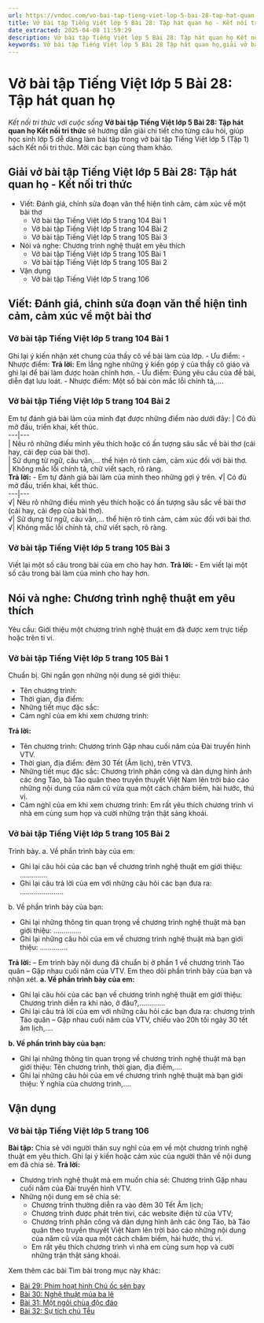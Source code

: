 ```yaml
---
url: https://vndoc.com/vo-bai-tap-tieng-viet-lop-5-bai-28-tap-hat-quan-ho-339341
title: Vở bài tập Tiếng Việt lớp 5 Bài 28: Tập hát quan họ - Kết nối tri thức với cuộc sống - VnDoc.com
date_extracted: 2025-04-08 11:59:29
description: Vở bài tập Tiếng Việt lớp 5 Bài 28: Tập hát quan họ Kết nối tri thức được biên soạn nhằm giúp các em HS nhanh chóng hiểu bài và đạt kết quả tốt trong học tập môn Tiếng Việt lớp 5 sách Kết nối tri thức mới.
keywords: Vở bài tập Tiếng Việt lớp 5 Bài 28 Tập hát quan họ,giải vở bài tập tiếng việt 5 kết nối bài 28,giải vbt tiếng tiếng 5 kết nối trang 104,giải vbt tiếng việt 5 kết nối Tập hát quan họ,vbt tiếng việt 5 kết nối,bài 28 Tập hát quan họ
---
```


# Vở bài tập Tiếng Việt lớp 5 Bài 28: Tập hát quan họ
 _Kết nối tri thức với cuộc sống_
**Vở bài tập Tiếng Việt lớp 5 Bài 28: Tập hát quan họ Kết nối tri thức** sẽ hướng dẫn giải chi tiết cho từng câu hỏi, giúp học sinh lớp 5 dễ dàng làm bài tập trong vở bài tập Tiếng Việt lớp 5 \(Tập 1\) sách Kết nối tri thức. Mời các bạn cùng tham khảo.
## Giải vở bài tập Tiếng Việt lớp 5 Bài 28: Tập hát quan họ - Kết nối tri thức
  * Viết: Đánh giá, chỉnh sửa đoạn văn thể hiện tình cảm, cảm xúc về một bài thơ
    * Vở bài tập Tiếng Việt lớp 5 trang 104 Bài 1
    * Vở bài tập Tiếng Việt lớp 5 trang 104 Bài 2
    * Vở bài tập Tiếng Việt lớp 5 trang 105 Bài 3
  * Nói và nghe: Chương trình nghệ thuật em yêu thích
    * Vở bài tập Tiếng Việt lớp 5 trang 105 Bài 1
    * Vở bài tập Tiếng Việt lớp 5 trang 105 Bài 2
  * Vận dụng
    * Vở bài tập Tiếng Việt lớp 5 trang 106

## Viết: Đánh giá, chỉnh sửa đoạn văn thể hiện tình cảm, cảm xúc về một bài thơ
### Vở bài tập Tiếng Việt lớp 5 trang 104 Bài 1
Ghi lại ý kiến nhận xét chung của thầy cô về bài làm của lớp.
\- Ưu điểm:
\- Nhược điểm:
**Trả lời:**
Em lắng nghe những ý kiến góp ý của thầy cô giáo và ghi lại để bài làm được hoàn chỉnh hơn.
\- Ưu điểm: Đúng yêu cầu của đề bài, diễn đạt lưu loát.
\- Nhược điểm: Một số bài còn mắc lỗi chính tả,….
### Vở bài tập Tiếng Việt lớp 5 trang 104 Bài 2
Em tự đánh giá bài làm của mình đạt được những điểm nào dưới đây:
| Có đủ mở đầu, triển khai, kết thúc.  
---|---  
| Nêu rõ những điều mình yêu thích hoặc có ấn tượng sâu sắc về bài thơ \(cái hay, cái đẹp của bài thơ\).  
| Sử dụng từ ngữ, câu văn,... thể hiện rõ tình cảm, cảm xúc đối với bài thơ.  
| Không mắc lỗi chính tả, chữ viết sạch, rõ ràng.  
**Trả lời:**
\- Em tự đánh giá bài làm của mình theo những gợi ý trên.
√| Có đủ mở đầu, triển khai, kết thúc.  
---|---  
√| Nêu rõ những điều mình yêu thích hoặc có ấn tượng sâu sắc về bài thơ \(cái hay, cái đẹp của bài thơ\).  
√| Sử dụng từ ngữ, câu văn,... thể hiện rõ tình cảm, cảm xúc đối với bài thơ.  
√| Không mắc lỗi chính tả, chữ viết sạch, rõ ràng.  
### Vở bài tập Tiếng Việt lớp 5 trang 105 Bài 3
Viết lại một số câu trong bài của em cho hay hơn.
**Trả lời:**
\- Em viết lại một số câu trong bài làm của mình cho hay hơn.
## Nói và nghe: Chương trình nghệ thuật em yêu thích
Yêu cầu: Giới thiệu một chương trình nghệ thuật em đã được xem trực tiếp hoặc trên ti vi.
### Vở bài tập Tiếng Việt lớp 5 trang 105 Bài 1
Chuẩn bị.
Ghi ngắn gọn những nội dung sẽ giới thiệu:
  * Tên chương trình:
  * Thời gian, địa điểm:
  * Những tiết mục đặc sắc:
  * Cảm nghĩ của em khi xem chương trình:

**Trả lời:**
  * Tên chương trình: Chương trình Gặp nhau cuối năm của Đài truyền hình VTV.
  * Thời gian, địa điểm: đêm 30 Tết \(Âm lịch\), trên VTV3.
  * Những tiết mục đặc sắc: Chương trình phân công và dàn dựng hình ảnh các ông Táo, bà Táo quân theo truyền thuyết Việt Nam lên trời báo cáo những nội dung của năm cũ vừa qua một cách châm biếm, hài hước, thú vị.
  * Cảm nghĩ của em khi xem chương trình: Em rất yêu thích chương trình vì nhà em cùng sum họp và cười những trận thật sảng khoái.

### Vở bài tập Tiếng Việt lớp 5 trang 105 Bài 2
Trình bày.
a. Về phần trình bày của em:
  * Ghi lại câu hỏi của các bạn về chương trình nghệ thuật em giới thiệu: …………..
  * Ghi lại câu trả lời của em với những câu hỏi các bạn đưa ra: ………………….

b. Về phần trình bày của bạn:
  * Ghi lại những thông tin quan trọng về chương trình nghệ thuật mà bạn giới thiệu: …………..
  * Ghi lại những câu hỏi của em về chương trình nghệ thuật mà bạn giới thiệu: …………..

**Trả lời:**
– Em trình bày nội dung đã chuẩn bị ở phần 1 về chương trình Táo quân – Gặp nhau cuối năm của VTV. Em theo dõi phần trình bày của bạn và nhận xét.
**a. Về phần trình bày của em:**
  * Ghi lại câu hỏi của các bạn về chương trình nghệ thuật em giới thiệu: Chương trình diễn ra khi nào, ở đâu?,………….
  * Ghi lại câu trả lời của em với những câu hỏi các bạn đưa ra: chương trình Táo quân – Gặp nhau cuối năm của VTV, chiếu vào 20h tối ngày 30 tết âm lịch,….

**b. Về phần trình bày của bạn:**
  * Ghi lại những thông tin quan trọng về chương trình nghệ thuật mà bạn giới thiệu: Tên chương trình, thời gian, địa điểm,….
  * Ghi lại những câu hỏi của em về chương trình nghệ thuật mà bạn giới thiệu: Ý nghĩa của chương trình,….

## Vận dụng
### Vở bài tập Tiếng Việt lớp 5 trang 106
**Bài tập:** Chia sẻ với người thân suy nghĩ của em về một chương trình nghệ thuật em yêu thích. Ghi lại ý kiến hoặc cảm xúc của người thân về nội dung em đã chia sẻ.
**Trả lời:**
  * Chương trình nghệ thuật mà em muốn chia sẻ: Chương trình Gặp nhau cuối năm của Đài truyền hình VTV.
  * Những nội dung em sẽ chia sẻ:
    * Chương trình thường diễn ra vào đêm 30 Tết Âm lịch;
    * Chương trình được phát trên tivi, các website điện tử của VTV;
    * Chương trình phân công và dàn dựng hình ảnh các ông Táo, bà Táo quân theo truyền thuyết Việt Nam lên trời báo cáo những nội dung của năm cũ vừa qua một cách châm biếm, hài hước, thú vị.
    * Em rất yêu thích chương trình vì nhà em cùng sum họp và cười những trận thật sảng khoái.

Xem thêm các bài Tìm bài trong mục này khác:
  * [Bài 29: Phim hoạt hình Chú ốc sên bay ](</vo-bai-tap-tieng-viet-lop-5-bai-29-phim-hoat-hinh-chu-oc-sen-bay-339344>)
  * [Bài 30: Nghệ thuật múa ba lê](</vo-bai-tap-tieng-viet-lop-5-bai-30-nghe-thuat-mua-ba-le-339346>)
  * [Bài 31: Một ngôi chùa độc đáo](</vo-bai-tap-tieng-viet-lop-5-bai-31-mot-ngoi-chua-doc-dao-339465>)
  * [Bài 32: Sự tích chú Tễu](</vo-bai-tap-tieng-viet-lop-5-bai-32-su-tich-chu-teu-339466>)

